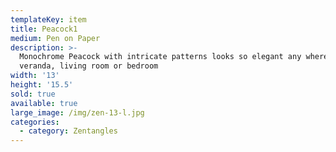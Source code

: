 ```yaml
---
templateKey: item
title: Peacock1
medium: Pen on Paper
description: >-
  Monochrome Peacock with intricate patterns looks so elegant any where in the
  veranda, living room or bedroom
width: '13'
height: '15.5'
sold: true
available: true
large_image: /img/zen-13-l.jpg
categories:
  - category: Zentangles
---
```


